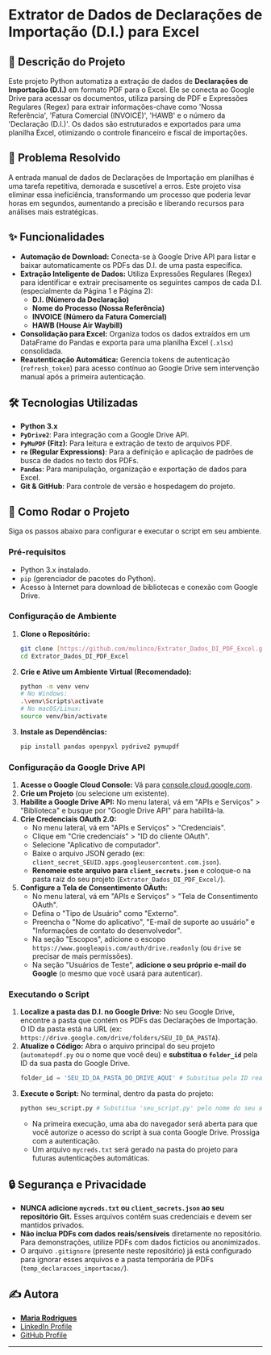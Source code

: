 # Extrator de Dados de Declarações de Importação (D.I.) para Excel

## 📄 Descrição do Projeto

Este projeto Python automatiza a extração de dados de **Declarações de Importação (D.I.)** em formato PDF para o Excel. Ele se conecta ao Google Drive para acessar os documentos, utiliza parsing de PDF e Expressões Regulares (Regex) para extrair informações-chave como 'Nossa Referência', 'Fatura Comercial (INVOICE)', 'HAWB' e o número da 'Declaração (D.I.)'. Os dados são estruturados e exportados para uma planilha Excel, otimizando o controle financeiro e fiscal de importações.

## 🎯 Problema Resolvido

A entrada manual de dados de Declarações de Importação em planilhas é uma tarefa repetitiva, demorada e suscetível a erros. Este projeto visa eliminar essa ineficiência, transformando um processo que poderia levar horas em segundos, aumentando a precisão e liberando recursos para análises mais estratégicas.

## ✨ Funcionalidades

* **Automação de Download:** Conecta-se à Google Drive API para listar e baixar automaticamente os PDFs das D.I. de uma pasta específica.
* **Extração Inteligente de Dados:** Utiliza Expressões Regulares (Regex) para identificar e extrair precisamente os seguintes campos de cada D.I. (especialmente da Página 1 e Página 2):
    * **D.I. (Número da Declaração)**
    * **Nome do Processo (Nossa Referência)**
    * **INVOICE (Número da Fatura Comercial)**
    * **HAWB (House Air Waybill)**
* **Consolidação para Excel:** Organiza todos os dados extraídos em um DataFrame do Pandas e exporta para uma planilha Excel (`.xlsx`) consolidada.
* **Reautenticação Automática:** Gerencia tokens de autenticação (`refresh_token`) para acesso contínuo ao Google Drive sem intervenção manual após a primeira autenticação.

## 🛠️ Tecnologias Utilizadas

* **Python 3.x**
* **`PyDrive2`**: Para integração com a Google Drive API.
* **`PyMuPDF` (Fitz)**: Para leitura e extração de texto de arquivos PDF.
* **`re` (Regular Expressions)**: Para a definição e aplicação de padrões de busca de dados no texto dos PDFs.
* **`Pandas`**: Para manipulação, organização e exportação de dados para Excel.
* **Git & GitHub**: Para controle de versão e hospedagem do projeto.

## 🚀 Como Rodar o Projeto

Siga os passos abaixo para configurar e executar o script em seu ambiente.

### Pré-requisitos

* Python 3.x instalado.
* `pip` (gerenciador de pacotes do Python).
* Acesso à Internet para download de bibliotecas e conexão com Google Drive.

### Configuração de Ambiente

1.  **Clone o Repositório:**
    ```bash
    git clone [https://github.com/mulinco/Extrator_Dados_DI_PDF_Excel.git](https://github.com/mulinco/Extrator_Dados_DI_PDF_Excel.git)
    cd Extrator_Dados_DI_PDF_Excel
    ```

2.  **Crie e Ative um Ambiente Virtual (Recomendado):**
    ```bash
    python -m venv venv
    # No Windows:
    .\venv\Scripts\activate
    # No macOS/Linux:
    source venv/bin/activate
    ```

3.  **Instale as Dependências:**
    ```bash
    pip install pandas openpyxl pydrive2 pymupdf
    ```

### Configuração da Google Drive API

1.  **Acesse o Google Cloud Console:** Vá para [console.cloud.google.com](https://console.cloud.google.com/).
2.  **Crie um Projeto** (ou selecione um existente).
3.  **Habilite a Google Drive API:** No menu lateral, vá em "APIs e Serviços" > "Biblioteca" e busque por "Google Drive API" para habilitá-la.
4.  **Crie Credenciais OAuth 2.0:**
    * No menu lateral, vá em "APIs e Serviços" > "Credenciais".
    * Clique em "Crie credenciais" > "ID do cliente OAuth".
    * Selecione "Aplicativo de computador".
    * Baixe o arquivo JSON gerado (ex: `client_secret_SEUID.apps.googleusercontent.com.json`).
    * **Renomeie este arquivo para `client_secrets.json`** e coloque-o na pasta raiz do seu projeto (`Extrator_Dados_DI_PDF_Excel/`).
5.  **Configure a Tela de Consentimento OAuth:**
    * No menu lateral, vá em "APIs e Serviços" > "Tela de Consentimento OAuth".
    * Defina o "Tipo de Usuário" como "Externo".
    * Preencha o "Nome do aplicativo", "E-mail de suporte ao usuário" e "Informações de contato do desenvolvedor".
    * Na seção "Escopos", adicione o escopo `https://www.googleapis.com/auth/drive.readonly` (ou `drive` se precisar de mais permissões).
    * Na seção "Usuários de Teste", **adicione o seu próprio e-mail do Google** (o mesmo que você usará para autenticar).

### Executando o Script

1.  **Localize a pasta das D.I. no Google Drive:** No seu Google Drive, encontre a pasta que contém os PDFs das Declarações de Importação. O ID da pasta está na URL (ex: `https://drive.google.com/drive/folders/SEU_ID_DA_PASTA`).
2.  **Atualize o Código:** Abra o arquivo principal do seu projeto (`automatepdf.py` ou o nome que você deu) e **substitua o `folder_id`** pela ID da sua pasta do Google Drive.
    ```python
    folder_id = 'SEU_ID_DA_PASTA_DO_DRIVE_AQUI' # Substitua pelo ID real
    ```
3.  **Execute o Script:**
    No terminal, dentro da pasta do projeto:
    ```bash
    python seu_script.py # Substitua 'seu_script.py' pelo nome do seu arquivo principal
    ```
    * Na primeira execução, uma aba do navegador será aberta para que você autorize o acesso do script à sua conta Google Drive. Prossiga com a autenticação.
    * Um arquivo `mycreds.txt` será gerado na pasta do projeto para futuras autenticações automáticas.

## 🔒 Segurança e Privacidade

* **NUNCA adicione `mycreds.txt` ou `client_secrets.json` ao seu repositório Git.** Esses arquivos contêm suas credenciais e devem ser mantidos privados.
* **Não inclua PDFs com dados reais/sensíveis** diretamente no repositório. Para demonstrações, utilize PDFs com dados fictícios ou anonimizados.
* O arquivo `.gitignore` (presente neste repositório) já está configurado para ignorar esses arquivos e a pasta temporária de PDFs (`temp_declaracoes_importacao/`).

## ✍️ Autora

* **[Maria Rodrigues](https://www.linkedin.com/in/mariaclararodrigues3113/)**
* [LinkedIn Profile](https://www.linkedin.com/in/mariaclararodrigues3113/)
* [GitHub Profile](https://github.com/mulinco)

---
